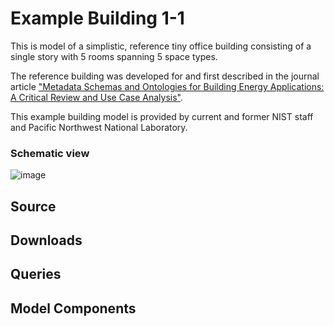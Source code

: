 # Example Building 1-1

This is model of a simplistic, reference tiny office building consisting of a single story with 5 rooms spanning 5 space types.

The reference building was developed for and first described in the journal article ["Metadata Schemas and Ontologies for Building Energy Applications: A Critical Review and Use Case Analysis"](https://doi.org/10.3390/en14072024).

This example building model is provided by current and former NIST staff and Pacific Northwest National Laboratory.

### Schematic view

![image](https://github.com/steveraysteveray/models.open223.info/assets/1130189/a586b8cd-c699-42c1-9b49-0c3f8a81de55)

## Source



## Downloads

## Queries

## Model Components

